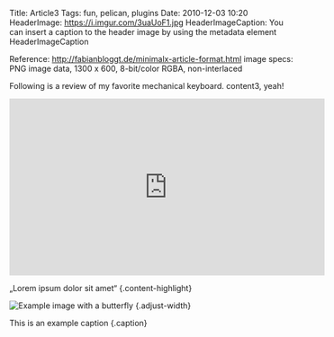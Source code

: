 Title: Article3
Tags: fun, pelican, plugins
Date: 2010-12-03 10:20
HeaderImage: https://i.imgur.com/3uaUoF1.jpg
HeaderImageCaption: You can insert a caption to the header image by using the metadata element HeaderImageCaption

Reference: http://fabianbloggt.de/minimalx-article-format.html
image specs: PNG image data, 1300 x 600, 8-bit/color RGBA, non-interlaced



Following is a review of my favorite mechanical keyboard.
content3, yeah!

<div class="videoWrapper adjust-width">
<!-- Embed code from YouTube -->
<iframe width="560" height="315" src="https://www.youtube.com/embed/d5ZOpQ5o2Ns" frameborder="0" allowfullscreen></iframe>
</div>

„Lorem ipsum dolor sit amet“
{.content-highlight}

![Example image with a butterfly](https://i.imgur.com/3uaUoF1.jpg)
{.adjust-width}

This is an example caption
{.caption}

